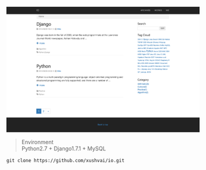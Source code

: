 ![1](docs/1.png)

> Environment    
Python2.7 + Django1.7.1 + MySQL



```
git clone https://github.com/xushvai/io.git  
```

